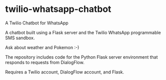 # twilio-whatsapp-chatbot
A Twilio Chatbot for WhatsApp

A chatbot built using a Flask server and the Twilio WhatsApp programmable SMS sandbox.

Ask about weather and Pokemon :-)

The repository includes code for the Python Flask server environment that responds to requests from DialogFlow.

Requires a Twilio account, DialogFlow account, and Flask.
